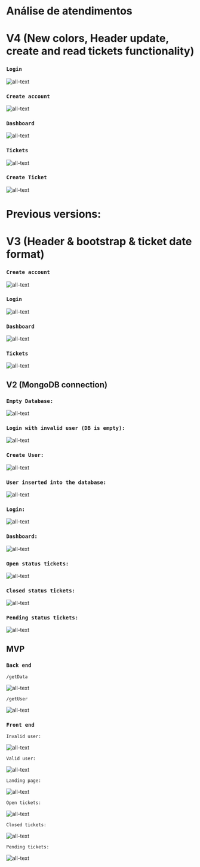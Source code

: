 # Análise de atendimentos

# V4 (New colors, Header update, create and read tickets functionality)

### `Login`
![all-text](https://github.com/bispo-daniel/Analise_Atendimentos/blob/main/Screenshots/V4/Login.png)

### `Create account`
![all-text](https://github.com/bispo-daniel/Analise_Atendimentos/blob/main/Screenshots/V4/SignIn.png)

### `Dashboard`
![all-text](https://github.com/bispo-daniel/Analise_Atendimentos/blob/main/Screenshots/V4/Dashboard.png)

### `Tickets`
![all-text](https://github.com/bispo-daniel/Analise_Atendimentos/blob/main/Screenshots/V4/Tickets.png)

### `Create Ticket`
![all-text](https://github.com/bispo-daniel/Analise_Atendimentos/blob/main/Screenshots/V4/CreateTicket.png)

# Previous versions:

# V3 (Header & bootstrap & ticket date format)

### `Create account`
![all-text](https://github.com/bispo-daniel/Analise_Atendimentos/blob/main/Screenshots/V3/SignIn.png)

### `Login`
![all-text](https://github.com/bispo-daniel/Analise_Atendimentos/blob/main/Screenshots/V3/Login.png)

### `Dashboard`
![all-text](https://github.com/bispo-daniel/Analise_Atendimentos/blob/main/Screenshots/V3/Dashboard.png)

### `Tickets`
![all-text](https://github.com/bispo-daniel/Analise_Atendimentos/blob/main/Screenshots/V3/Tickets.png)

## V2 (MongoDB connection)

### `Empty Database:`
![all-text](https://github.com/bispo-daniel/Analise_Atendimentos/blob/main/Screenshots/V2/EmptyDB.png)

### `Login with invalid user (DB is empty):`
![all-text](https://github.com/bispo-daniel/Analise_Atendimentos/blob/main/Screenshots/V2/UserNotFound.png)

### `Create User:`
![all-text](https://github.com/bispo-daniel/Analise_Atendimentos/blob/main/Screenshots/V2/CreateUser.png)

### `User inserted into the database:`
![all-text](https://github.com/bispo-daniel/Analise_Atendimentos/blob/main/Screenshots/V2/UserInsertedOnDB.png)

### `Login:`
![all-text](https://github.com/bispo-daniel/Analise_Atendimentos/blob/main/Screenshots/V2/Login.png)

### `Dashboard:`
![all-text](https://github.com/bispo-daniel/Analise_Atendimentos/blob/main/Screenshots/V2/Dashboard.png)

### `Open status tickets:`
![all-text](https://github.com/bispo-daniel/Analise_Atendimentos/blob/main/Screenshots/V2/OpenTickets.png)

### `Closed status tickets:`
![all-text](https://github.com/bispo-daniel/Analise_Atendimentos/blob/main/Screenshots/V2/ClosedTickets.png)

### `Pending status tickets:`
![all-text](https://github.com/bispo-daniel/Analise_Atendimentos/blob/main/Screenshots/V2/PendingTickets.png)

## MVP

### `Back end`
    /getData
![all-text](https://github.com/bispo-daniel/Analise_Atendimentos/blob/main/Screenshots/MVP/getData.png)
    
    /getUser
![all-text](https://github.com/bispo-daniel/Analise_Atendimentos/blob/main/Screenshots/MVP/getUser.png)

### `Front end`
    Invalid user:
![all-text](https://github.com/bispo-daniel/Analise_Atendimentos/blob/main/Screenshots/MVP/LoginWithInvalidUser.png)

    Valid user:
![all-text](https://github.com/bispo-daniel/Analise_Atendimentos/blob/main/Screenshots/MVP/LoginWithRootUser.png)

    Landing page:
![all-text](https://github.com/bispo-daniel/Analise_Atendimentos/blob/main/Screenshots/MVP/TicketsStatistics.png)

    Open tickets:
![all-text](https://github.com/bispo-daniel/Analise_Atendimentos/blob/main/Screenshots/MVP/OpenTickets.png)

    Closed tickets:
![all-text](https://github.com/bispo-daniel/Analise_Atendimentos/blob/main/Screenshots/MVP/ClosedTickets.png)

    Pending tickets:
![all-text](https://github.com/bispo-daniel/Analise_Atendimentos/blob/main/Screenshots/MVP/PendingTickets.png)